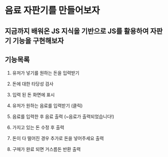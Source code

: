 # 음료 자판기를 만들어보자

## 지금까지 배워온 JS 지식을 기반으로 JS를 활용하여 자판기 기능을 구현해보자

## 기능목록

1. 유저가 넣기를 원하는 돈을 입력받기

2. 돈에 대한 타당성 검사

3. 입력 된 돈 화면에 표시

4. 유저가 원하는 음료를 입력받기 (클릭)

5. 음료를 입력한 후 음료 출력 (~음료가 출력되었습니다!)

6. 가지고 있는 돈 수정 후 출력

7. 돈이 다 떨어진 경우 추가로 돈을 넣어주세요 출력

8. 구매가 완료 되면 거스름돈 반환 출력
